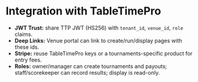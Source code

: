 # Integration with TableTimePro

- **JWT Trust:** share TTP JWT (HS256) with `tenant_id`, `venue_id`, `role` claims.
- **Deep Links:** Venue portal can link to create/run/display pages with these ids.
- **Stripe:** reuse TableTimePro keys or a tournaments-specific product for entry fees.
- **Roles:** owner/manager can create tournaments and payouts; staff/scorekeeper can record results; display is read-only.
